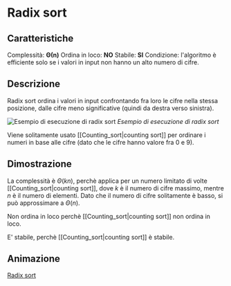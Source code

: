 # Radix sort
## Caratteristiche
Complessità: $\boldsymbol{\Theta(n)}$
Ordina in loco: **NO**
Stabile: **SI**
Condizione: l'algoritmo è efficiente solo se i valori in input non hanno un alto numero di cifre.

## Descrizione
Radix sort ordina i valori in input confrontando fra loro le cifre nella stessa posizione, dalle cifre meno significative (quindi da destra verso sinistra).

![Esempio di esecuzione di radix sort](https://ds055uzetaobb.cloudfront.net/brioche/uploads/IEZs8xJML3-radixsort_ed.png?width=1200)
*Esempio di esecuzione di radix sort*

Viene solitamente usato [[Counting_sort|counting sort]] per ordinare i numeri in base alle cifre (dato che le cifre hanno valore fra 0 e 9).

## Dimostrazione
La complessità è $\Theta(kn)$, perchè applica per un numero limitato di volte [[Counting_sort|counting sort]], dove $k$ è il numero di cifre massimo, mentre $n$ è il numero di elementi. Dato che il numero di cifre solitamente è basso, si può approssimare a $\Theta(n)$.

Non ordina in loco perchè [[Counting_sort|counting sort]] non ordina in loco.

E' stabile, perchè [[Counting_sort|counting sort]] è stabile.

## Animazione
[Radix sort](https://www.youtube.com/watch?v=LyRWppObda4)